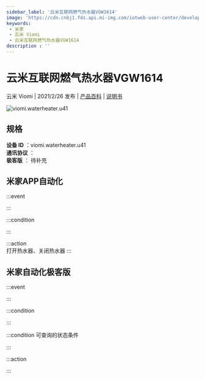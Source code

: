 ```yaml
---
sidebar_label: '云米互联网燃气热水器VGW1614'
image: 'https://cdn.cnbj1.fds.api.mi-img.com/iotweb-user-center/developer_16790489391734WRbUX2j.png?GalaxyAccessKeyId=AKVGLQWBOVIRQ3XLEW&Expires=9223372036854775807&Signature=+ZhZKvHLk0G0DASMjFgFPFl2ieI='
keywords: 
 - 米家
 - 云米 Viomi
 - 云米互联网燃气热水器VGW1614
description : ''
---
```

# 云米互联网燃气热水器VGW1614

云米 Viomi | 2021/2/26 发布 | [产品百科](https://home.mi.com/webapp/content/baike/product/index.html?model=viomi.waterheater.u41/) | [说明书](https://home.mi.com/views/introduction.html?model=viomi.waterheater.u41&region=cn)

![viomi.waterheater.u41](https://cdn.cnbj1.fds.api.mi-img.com/iotweb-user-center/developer_16790489391734WRbUX2j.png?GalaxyAccessKeyId=AKVGLQWBOVIRQ3XLEW&Expires=9223372036854775807&Signature=+ZhZKvHLk0G0DASMjFgFPFl2ieI=)

## 规格  
> 
**设备 ID** ：viomi.waterheater.u41  
**通讯协议** ：  
**极客版**  ： 待补充 


## 米家APP自动化  

:::event  

:::

:::condition  

:::

:::action   
打开热水器、关闭热水器
:::

## 米家自动化极客版  

:::event  

:::

:::condition  

:::

:::condition 可查询的状态条件  

:::

:::action  

:::

        
